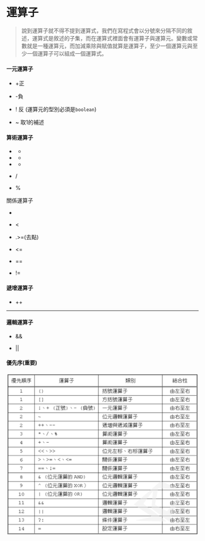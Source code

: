 # 運算子

> 說到運算子就不得不提到運算式，我們在寫程式會以分號來分隔不同的敘述，運算式是敘述的子集，而在運算式裡面會有運算子與運算元。變數或常數就是一種運算元，而加減乘除與賦值就算是運算子，至少一個運算元與至少一個運算子可以組成一個運算式。

#### 一元運算子

- +正

- -負

- !  反 (運算元的型別必須是`boolean`)

- ~ 取1的補述

#### 算術運算子

- +

- -

- *

- /

- %

關係運算子

- > 

- <

- .>=(去點)

- <=

- ==

- !=

#### 遞增運算子

- ++
-  --



#### 邏輯運算子

- &&

- ||

#### 優先序(重要)

<img title="" src="../../images/2024-02-13-00-06-27-image.png" alt="" data-align="center" width="555">
